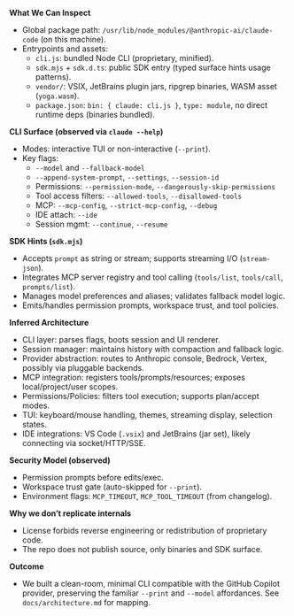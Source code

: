 **What We Can Inspect**
- Global package path: `/usr/lib/node_modules/@anthropic-ai/claude-code` (on this machine).
- Entrypoints and assets:
  - `cli.js`: bundled Node CLI (proprietary, minified).
  - `sdk.mjs` + `sdk.d.ts`: public SDK entry (typed surface hints usage patterns).
  - `vendor/`: VSIX, JetBrains plugin jars, ripgrep binaries, WASM asset (`yoga.wasm`).
  - `package.json`: `bin: { claude: cli.js }`, `type: module`, no direct runtime deps (binaries bundled).

**CLI Surface (observed via `claude --help`)**
- Modes: interactive TUI or non-interactive (`--print`).
- Key flags:
  - `--model` and `--fallback-model`
  - `--append-system-prompt`, `--settings`, `--session-id`
  - Permissions: `--permission-mode`, `--dangerously-skip-permissions`
  - Tool access filters: `--allowed-tools`, `--disallowed-tools`
  - MCP: `--mcp-config`, `--strict-mcp-config`, `--debug`
  - IDE attach: `--ide`
  - Session mgmt: `--continue`, `--resume`

**SDK Hints (`sdk.mjs`)**
- Accepts `prompt` as string or stream; supports streaming I/O (`stream-json`).
- Integrates MCP server registry and tool calling (`tools/list`, `tools/call`, `prompts/list`).
- Manages model preferences and aliases; validates fallback model logic.
- Emits/handles permission prompts, workspace trust, and tool policies.

**Inferred Architecture**
- CLI layer: parses flags, boots session and UI renderer.
- Session manager: maintains history with compaction and fallback logic.
- Provider abstraction: routes to Anthropic console, Bedrock, Vertex, possibly via pluggable backends.
- MCP integration: registers tools/prompts/resources; exposes local/project/user scopes.
- Permissions/Policies: filters tool execution; supports plan/accept modes.
- TUI: keyboard/mouse handling, themes, streaming display, selection states.
- IDE integrations: VS Code (`.vsix`) and JetBrains (jar set), likely connecting via socket/HTTP/SSE.

**Security Model (observed)**
- Permission prompts before edits/exec.
- Workspace trust gate (auto-skipped for `--print`).
- Environment flags: `MCP_TIMEOUT`, `MCP_TOOL_TIMEOUT` (from changelog).

**Why we don’t replicate internals**
- License forbids reverse engineering or redistribution of proprietary code.
- The repo does not publish source, only binaries and SDK surface.

**Outcome**
- We built a clean-room, minimal CLI compatible with the GitHub Copilot provider, preserving the familiar `--print` and `--model` affordances. See `docs/architecture.md` for mapping.

